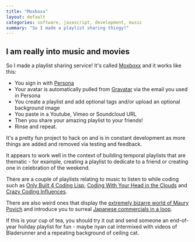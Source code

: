 ```yaml
---
title: "Moxboxx"
layout: default
categories: software, javascript, development, music
summary: "So I made a playlist sharing thingy!"
---
```


## I am really into music and movies

So I made a playlist sharing service! It's called [Moxboxx](http://moxboxx.com) and it works like this:


* You sign in with [Persona](http://persona.org)
* Your avatar is automatically pulled from [Gravatar](http://gravatar.com) via the email you used in Persona
* You create a playlist and add optional tags and/or upload an optional background image
* You paste in a Youtube, Vimeo or Soundcloud URL
* Then you share your amazing playlist to your friends!
* Rinse and repeat.

It's a pretty fun project to hack on and is in constant development as more things are added and removed via testing and feedback.

It appears to work well in the context of building temporal playlists that are thematic - for example, creating a playlist to dedicate to a friend or creating one in celebration of the weekend.

There are a couple of playlists relating to music to listen to while coding such as [Only Built 4 Coding Lisp](http://moxboxx.com/playlist/33), [Coding With Your Head in the Clouds](http://moxboxx.com/playlist/43) and [Crazy Coding Influences](http://moxboxx.com/playlist/45).

There are also weird ones that display the [extremely bizarre world of Maury Povich](http://moxboxx.com/playlist/68) and introduce you to surreal [Japanese commercials in a loop](http://moxboxx.com/playlist/53).

If this is your cup of tea, you should try it out and send someone an end-of-year holiday playlist for fun - maybe nyan cat intermixed with videos of Bladerunner and a repeating background of ceiling cat.
